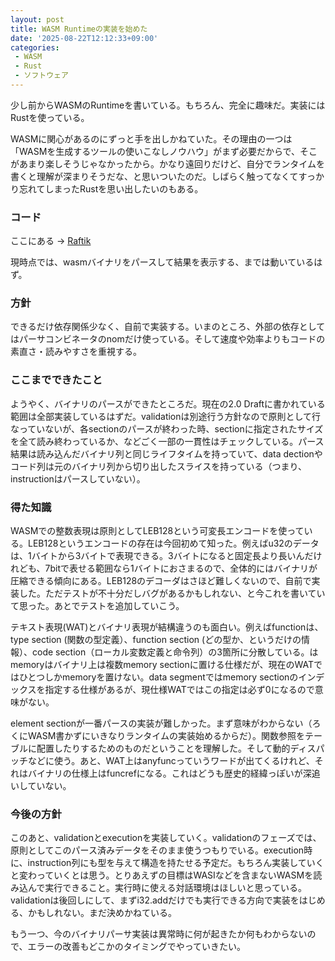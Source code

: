 ```yaml
---
layout: post
title: WASM Runtimeの実装を始めた
date: '2025-08-22T12:12:33+09:00'
categories:
 - WASM
 - Rust
 - ソフトウェア
---
```


少し前からWASMのRuntimeを書いている。もちろん、完全に趣味だ。実装にはRustを使っている。

WASMに関心があるのにずっと手を出しかねていた。その理由の一つは「WASMを生成するツールの使いこなしノウハウ」がまず必要だからで、そこがあまり楽しそうじゃなかったから。かなり遠回りだけど、自分でランタイムを書くと理解が深まりそうだな、と思いついたのだ。しばらく触ってなくてすっかり忘れてしまったRustを思い出したいのもある。

### コード

ここにある → [Raftik](https://github.com/skoji/raftik/)

現時点では、wasmバイナリをパースして結果を表示する、までは動いているはず。


### 方針

できるだけ依存関係少なく、自前で実装する。いまのところ、外部の依存としてはパーサコンビネータのnomだけ使っている。そして速度や効率よりもコードの素直さ・読みやすさを重視する。

### ここまでできたこと

ようやく、バイナリのパースができたところだ。現在の2.0 Draftに書かれている範囲は全部実装しているはずだ。validationは別途行う方針なので原則として行なっていないが、各sectionのパースが終わった時、sectionに指定されたサイズを全て読み終わっているか、などごく一部の一貫性はチェックしている。パース結果は読み込んだバイナリ列と同じライフタイムを持っていて、data dectionやコード列は元のバイナリ列から切り出したスライスを持っている（つまり、instructionはパースしていない）。

### 得た知識

WASMでの整数表現は原則としてLEB128という可変長エンコードを使っている。LEB128というエンコードの存在は今回初めて知った。例えばu32のデータは、1バイトから3バイトで表現できる。3バイトになると固定長より長いんだけれども、7bitで表せる範囲なら1バイトにおさまるので、全体的にはバイナリが圧縮できる傾向にある。LEB128のデコーダはさほど難しくないので、自前で実装した。ただテストが不十分だしバグがあるかもしれない、と今これを書いていて思った。あとでテストを追加していこう。

テキスト表現(WAT)とバイナリ表現が結構違うのも面白い。例えばfunctionは、type section (関数の型定義）、function section (どの型か、というだけの情報）、code section（ローカル変数定義と命令列）の3箇所に分散している。はmemoryはバイナリ上は複数memory sectionに置ける仕様だが、現在のWATではひとつしかmemoryを置けない。data segmentではmemory sectionのインデックスを指定する仕様があるが、現仕様WATではこの指定は必ず0になるので意味がない。

element sectionが一番パースの実装が難しかった。まず意味がわからない（ろくにWASM書かずにいきなりランタイムの実装始めるからだ）。関数参照をテーブルに配置したりするためのものだということを理解した。そして動的ディスパッチなどに使う。あと、WAT上はanyfuncっていうワードが出てくるけれど、それはバイナリの仕様上はfuncrefになる。これはどうも歴史的経緯っぽいが深追いしていない。

### 今後の方針

このあと、validationとexecutionを実装していく。validationのフェーズでは、原則としてこのパース済みデータをそのまま使うつもりでいる。execution時に、instruction列にも型を与えて構造を持たせる予定だ。もちろん実装していくと変わっていくとは思う。とりあえずの目標はWASIなどを含まないWASMを読み込んで実行できること。実行時に使える対話環境はほしいと思っている。validationは後回しにして、まずi32.addだけでも実行できる方向で実装をはじめる、かもしれない。まだ決めかねている。

もう一つ、今のバイナリパーサ実装は異常時に何が起きたか何もわからないので、エラーの改善もどこかのタイミングでやっていきたい。




